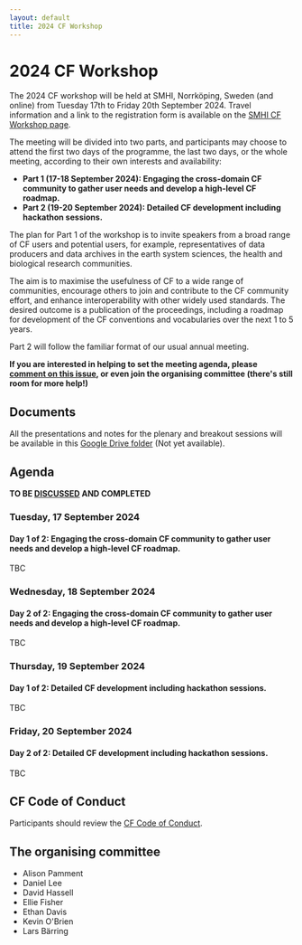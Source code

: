 ```yaml
---
layout: default
title: 2024 CF Workshop
---
```


# 2024 CF Workshop

The 2024 CF workshop will be held at SMHI, Norrköping, Sweden (and online) from Tuesday 17th to Friday 20th September 2024.
Travel information and a link to the registration form is available on the [SMHI CF Workshop page](https://www.smhi.se/en/research/research-departments/climate-research-at-the-rossby-centre/cf-community-workshop-2024-1.207332). 

The meeting will be divided into two parts, and participants may choose to attend the first two days of the programme, the last two days, or the whole meeting, according to their own interests and availability:

 - **Part 1 (17-18 September 2024): Engaging the cross-domain CF community to gather user needs and develop a high-level CF roadmap.**
 - **Part 2 (19-20 September 2024): Detailed CF development including hackathon sessions.**

The plan for Part 1 of the workshop is to invite speakers from a broad range of CF users and potential users, for example, representatives of data producers and data archives in the earth system sciences, the health and biological research communities.

The aim is to maximise the usefulness of CF to a wide range of communities, encourage others to join and contribute to the CF community effort, and enhance interoperability with other widely used standards.
The desired outcome is a publication of the proceedings, including a roadmap for development of the CF conventions and vocabularies over the next 1 to 5 years.

Part 2 will follow the familiar format of our usual annual meeting.

**If you are interested in helping to set the meeting agenda, please [comment on this issue][ISSUE], or even join the organising committee (there's still room for more help!)**

## Documents

All the presentations and notes for the plenary and breakout sessions will be available in this [Google Drive folder]() (Not yet available).

## Agenda
**TO BE [DISCUSSED][ISSUE] AND COMPLETED**

### Tuesday, 17 September 2024

#### Day 1 of 2: Engaging the cross-domain CF community to gather user needs and develop a high-level CF roadmap.
TBC

### Wednesday, 18 September 2024

#### Day 2 of 2: Engaging the cross-domain CF community to gather user needs and develop a high-level CF roadmap.
TBC

### Thursday, 19 September 2024
#### Day 1 of 2: Detailed CF development including hackathon sessions.
TBC

### Friday, 20 September 2024
#### Day 2 of 2: Detailed CF development including hackathon sessions.
TBC

## CF Code of Conduct
Participants should review the [CF Code of Conduct][CoC].

## The organising committee
* Alison Pamment
* Daniel Lee
* David Hassell
* Ellie Fisher
* Ethan Davis
* Kevin O'Brien
* Lars Bärring

[ISSUE]: https://github.com/cf-convention/discuss/issues/279
[CoC]: https://github.com/cf-convention/cf-conventions/blob/main/CODE_OF_CONDUCT.md
